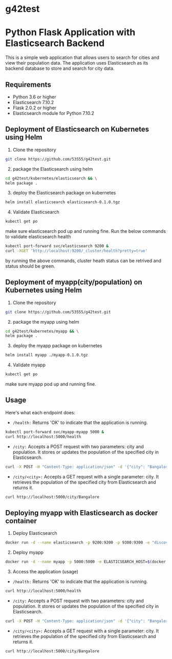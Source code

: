 # g42test

# Python Flask Application with Elasticsearch Backend

This is a simple web application that allows users to search for cities and view their population data. The application uses Elasticsearch as its backend database to store and search for city data.

## Requirements
* Python 3.6 or higher
* Elasticsearch 7.10.2 
* Flask 2.0.2 or higher
* Elasticsearch module for Python 7.10.2 

## Deployment of Elasticsearch on Kubernetes using Helm
1. Clone the repository
```sh
git clone https://github.com/53555/g42test.git
```
2. package the Elasticsearch using helm
```sh
cd g42test/kubernetes/elasticsearch && \
helm package .
```
3. deploy the Elasticsearch package on kubernetes
```sh
helm install elasticsearch elasticsearch-0.1.0.tgz
```
4. Validate Elasticsearch
```sh
kubectl get po
```
make sure elasticsearch pod up and running fine. Run the below commands to validate elasticsearch health
```sh
kubectl port-forward svc/elasticsearch 9200 &
curl -XGET 'http://localhost:9200/_cluster/health?pretty=true'
```
by running the above commands, cluster heath status can be retrived and status should be green.

## Deployment of myapp(city/population) on Kubernetes using Helm

1. Clone the repository
```sh
git clone https://github.com/53555/g42test.git
```
2. package the myapp using helm
```sh
cd g42test/kubernetes/myapp && \
helm package .
```
3. deploy the myapp package on kubernetes
```sh
helm install myapp ./myapp-0.1.0.tgz
```
4. Validate myapp
```sh
kubectl get po
```
make sure myapp pod up and running fine.

## Usage

Here's what each endpoint does:

* `/health:` Returns 'OK' to indicate that the application is running.
```sh
kubectl port-forward svc/myapp-myapp 5000 &
curl http://localhost:5000/health
```
* `/city:` Accepts a POST request with two parameters: city and population. It stores or updates the population of the specified city in Elasticsearch.
```sh
curl -X POST -H "Content-Type: application/json" -d '{"city": "Bangalore", "population": 22000000}' http://localhost:5000/city
```
* `/city/<city>:` Accepts a GET request with a single parameter: city. It retrieves the population of the specified city from Elasticsearch and returns it.
```sh
curl http://localhost:5000/city/Bangalore
```

## Deploying myapp with Elasticsearch as docker container
1. Deploy Elasticsearch
```sh
docker run -d --name elasticsearch -p 9200:9200 -p 9300:9300 -e "discovery.type=single-node" docker.elastic.co/elasticsearch/elasticsearch:7.10.2
```
2. Deploy myapp
```sh
docker run -d --name myapp -p 5000:5000 -e ELASTICSEARCH_HOST=$(docker inspect -f '{{range .NetworkSettings.Networks}}{{.IPAddress}}{{end}}' elasticsearch) myapp
```
3. Access the application (usage)

* `/health:` Returns 'OK' to indicate that the application is running.
```sh
curl http://localhost:5000/health
```
* `/city:` Accepts a POST request with two parameters: city and population. It stores or updates the population of the specified city in Elasticsearch.
```sh
curl -X POST -H "Content-Type: application/json" -d '{"city": "Bangalore", "population": 22000000}' http://localhost:5000/city
```
* `/city/<city>:` Accepts a GET request with a single parameter: city. It retrieves the population of the specified city from Elasticsearch and returns it.
```sh
curl http://localhost:5000/city/Bangalore
```

